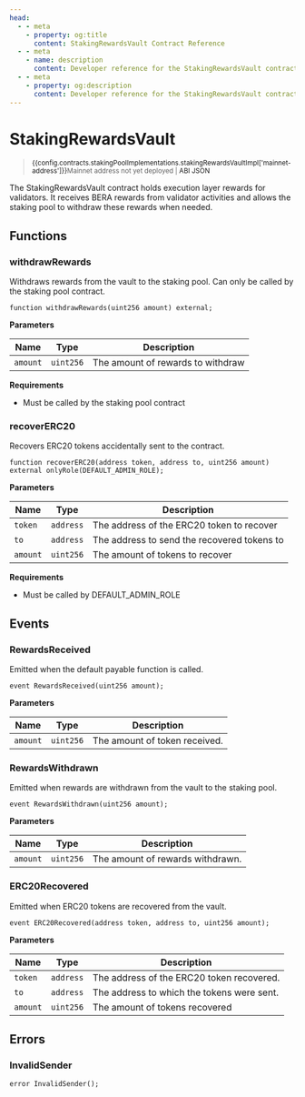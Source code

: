 ```yaml
---
head:
  - - meta
    - property: og:title
      content: StakingRewardsVault Contract Reference
  - - meta
    - name: description
      content: Developer reference for the StakingRewardsVault contract
  - - meta
    - property: og:description
      content: Developer reference for the StakingRewardsVault contract
---
```


<script setup>
  import config from '@berachain/config/constants.json';
</script>

# StakingRewardsVault

> <small><span v-if="config.contracts.stakingPoolImplementations.stakingRewardsVaultImpl['mainnet-address']"><a target="_blank" :href="config.mainnet.dapps.berascan.url + 'address/' + config.contracts.stakingPoolImplementations.stakingRewardsVaultImpl['mainnet-address']">{{config.contracts.stakingPoolImplementations.stakingRewardsVaultImpl['mainnet-address']}}</a></span><span v-else>Mainnet address not yet deployed</span><span v-if="config.contracts.stakingPoolImplementations.stakingRewardsVaultImpl.abi">&nbsp;|&nbsp;<a target="_blank" :href="config.contracts.stakingPoolImplementations.stakingRewardsVaultImpl.abi">ABI JSON</a></span></small>

The StakingRewardsVault contract holds execution layer rewards for validators. It receives BERA rewards from validator activities and allows the staking pool to withdraw these rewards when needed.

## Functions

### withdrawRewards

Withdraws rewards from the vault to the staking pool. Can only be called by the staking pool contract.

```solidity
function withdrawRewards(uint256 amount) external;
```

**Parameters**

| Name     | Type      | Description                       |
| -------- | --------- | --------------------------------- |
| `amount` | `uint256` | The amount of rewards to withdraw |

**Requirements**

- Must be called by the staking pool contract

### recoverERC20

Recovers ERC20 tokens accidentally sent to the contract.

```solidity
function recoverERC20(address token, address to, uint256 amount) external onlyRole(DEFAULT_ADMIN_ROLE);
```

**Parameters**

| Name     | Type      | Description                                 |
| -------- | --------- | ------------------------------------------- |
| `token`  | `address` | The address of the ERC20 token to recover   |
| `to`     | `address` | The address to send the recovered tokens to |
| `amount` | `uint256` | The amount of tokens to recover             |

**Requirements**

- Must be called by DEFAULT_ADMIN_ROLE

## Events

### RewardsReceived

Emitted when the default payable function is called.

```solidity
event RewardsReceived(uint256 amount);
```

**Parameters**

| Name     | Type      | Description                   |
| -------- | --------- | ----------------------------- |
| `amount` | `uint256` | The amount of token received. |

### RewardsWithdrawn

Emitted when rewards are withdrawn from the vault to the staking pool.

```solidity
event RewardsWithdrawn(uint256 amount);
```

**Parameters**

| Name     | Type      | Description                      |
| -------- | --------- | -------------------------------- |
| `amount` | `uint256` | The amount of rewards withdrawn. |

### ERC20Recovered

Emitted when ERC20 tokens are recovered from the vault.

```solidity
event ERC20Recovered(address token, address to, uint256 amount);
```

**Parameters**

| Name     | Type      | Description                                |
| -------- | --------- | ------------------------------------------ |
| `token`  | `address` | The address of the ERC20 token recovered.  |
| `to`     | `address` | The address to which the tokens were sent. |
| `amount` | `uint256` | The amount of tokens recovered             |

## Errors

### InvalidSender

```solidity
error InvalidSender();
```
